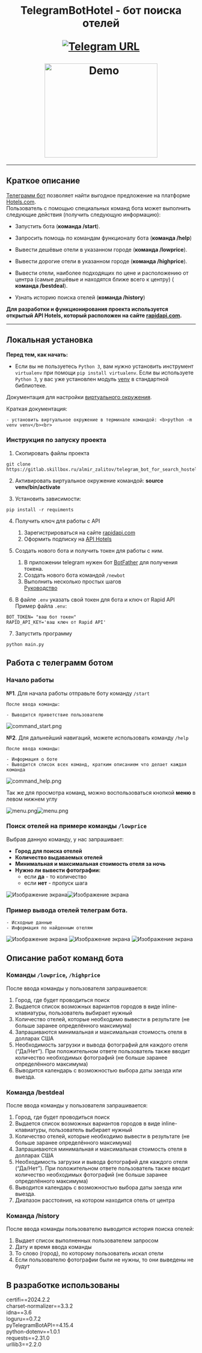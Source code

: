 <h1 align="center">TelegramBotHotel - бот поиска отелей

[![Telegram URL](https://www.dampftbeidir.de/mediafiles/tpl/icon-telegram.png)](https://t.me/nolucker_python_bot)

<img src="images/command_images/logo.png" alt="Demo" width="300" height="250">

</h1>

***

## Краткое описание

[Телеграмм бот](@nolucker_python_bot) позволяет найти выгодное предложение на
платформе [Hotels.com](https://hotels.com/).
<br> Пользователь с помощью специальных команд бота может выполнить следующие действия (получить следующую
информацию): <br/>

- Запустить бота (**команда /start**).
- Запросить помощь по командам функционалу бота (**команда /help**)

- Вывести дешёвые отели в указанном городе (**команда /lowprice**).
- Вывести дорогие отели в указанном городе (**команда /highprice**).
- Вывести отели, наиболее подходящих по цене и расположению от центра (самые дешёвые и находятся ближе всего к центру) (
  **команда /bestdeal**).

- Узнать историю поиска отелей (**команда /history**)

**Для разработки и функционирования проекта используется открытый API Hotels, который расположен на
сайте [rapidapi.com](https://rapidapi.com/apidojo/api/hotels4/).**

***

## Локальная установка

**Перед тем, как начать:**

- Если вы не пользуетесь `Python 3`, вам нужно установить инструмент `virtualenv` при помощи `pip install virtualenv`.
  Если вы используете `Python 3`, у вас уже установлен модуль [venv](https://docs.python.org/3/library/venv.html) в
  стандартной библиотеке.

Документация для настройки [виртуального окружения](https://docs.python.org/3/library/venv.html).

Краткая документация:

    - установить виртуальное окружение в терминале командой: <b>python -m venv venv</b><br>

### Инструкция по запуску проекта

1. Скопировать файлы проекта

```commandline
git clone https://gitlab.skillbox.ru/almir_zalitov/telegram_bot_for_search_hostels.git
```

2. Активировать виртуальное окружение командой: <b>source venv/bin/activate</b><br>


3. Установить зависимости:

```commandline
pip install -r requiments
```

4. Получить ключ для работы с API
    1. Зарегистрироваться на сайте [rapidapi.com](https://rapidapi.com)
    2. Оформить подписку на [API Hotels](https://rapidapi.com/apidojo/api/hotels4/)

5. Создать нового бота и получить токен для работы с ним.
    1. В приложении telegram нужен бот [BotFather](https://t.me/botfather) для получения токена.
    2. Создать нового бота командой `/newbot`
    3. Выполнить несколько простых шагов  
       [Руководство](https://core.telegram.org/bots#6-botfather)

6. В файле `.env` указать свой токен для бота и ключ от Rapid API  
   Пример файла `.env`:

```
BOT_TOKEN= "ваш бот токен"
RAPID_API_KEY='ваш ключ от Rapid API'
```

7. Запустить программу

```commandline
python main.py
```

Работа с телеграмм ботом
------------------------

### Начало работы

<b>№1</b>. Для начала работы отправьте боту команду `/start`

    После ввода команды: 

    - Выводится приветствие пользователю

![command_start.png](images%2Fcommand_images%2Fcommand_start.jpg)

<b>№2</b>. Для дальнейший навигаций, можете использовать команду `/help`

    После ввода команды: 

    - Информация о боте
    - Выводится список всех команд, кратким описанием что делает каждая команда

![command_help.png](images%2Fcommand_images%2Fcommand_help.png)

Так же для просмотра команд, можно воспользоваться кнопкой **меню** в левом нижнем углу

![menu.png](images%2Fcommand_images%2Fmenu_first_list.jpg)![menu.png](images%2Fcommand_images%2Fmenu_second_list.jpg)

### Поиск отелей на примере команды `/lowprice`

Выбрав данную команду, у нас запрашивает:

- **Город для поиска отелей**
- **Количество выдаваемых отелей**
- **Минимальная и максимальная стоимость отеля за ночь**
- **Нужно ли вывести фотографии:**
    - если **да** - то количество
    - если **нет** - пропуск шага

![Изображение экрана](/images/command_images/command_low_price.jpg)![Изображение экрана](/images/command_images/information.jpg)

### Пример вывода отелей телеграм бота.

    - Исходные данные
    - Информация по найденным отелям

![Изображение экрана](/images/command_images/first_hotel.jpg)
![Изображение экрана](/images/command_images/second_hotel.jpg)
![Изображение экрана](/images/command_images/third_hotel.jpg)

Описание работ команд бота
--------------------------

### Команды `/lowprice`, `/highprice`

После ввода команды у пользователя запрашивается:

1. Город, где будет проводиться поиск
2. Выдается список возможных вариантов городов в виде inline-клавиатуры, пользователь выбирает нужный
3. Количество отелей, которые необходимо вывести в результате (не больше заранее определённого максимума)
4. Запрашиваются минимальная и максимальная стоимость отеля в долларах США
5. Необходимость загрузки и вывода фотографий для каждого отеля (“Да/Нет”). При положительном ответе пользователь также
   вводит количество необходимых фотографий (не больше заранее определённого максимума)
6. Выводится календарь с возможностью выбора даты заезда или выезда.

### Команда /bestdeal

После ввода команды у пользователя запрашивается:

1. Город, где будет проводиться поиск
2. Выдается список возможных вариантов городов в виде inline-клавиатуры, пользователь выбирает нужный
3. Количество отелей, которые необходимо вывести в результате (не больше заранее определённого максимума)
4. Запрашиваются минимальная и максимальная стоимость отеля в долларах США
5. Необходимость загрузки и вывода фотографий для каждого отеля (“Да/Нет”). При положительном ответе пользователь также
   вводит количество необходимых фотографий (не больше заранее определённого максимума)
6. Выводится календарь с возможностью выбора даты заезда или выезда.
7. Диапазон расстояния, на котором находится отель от центра

### Команда /history

После ввода команды пользователю выводится история поиска отелей:

1. Выдает список выполненных пользователем запросом
2. Дату и время ввода команды
3. То слово (город), по которому пользователь искал отели
4. Если пользователю фотографии были не нужны, то они выведены не будут

## В разработке использованы

certifi==2024.2.2<br>
charset-normalizer==3.3.2<br>
idna==3.6<br>
loguru==0.7.2<br>
pyTelegramBotAPI==4.15.4<br>
python-dotenv==1.0.1<br>
requests==2.31.0<br>
urllib3==2.2.0<br>
